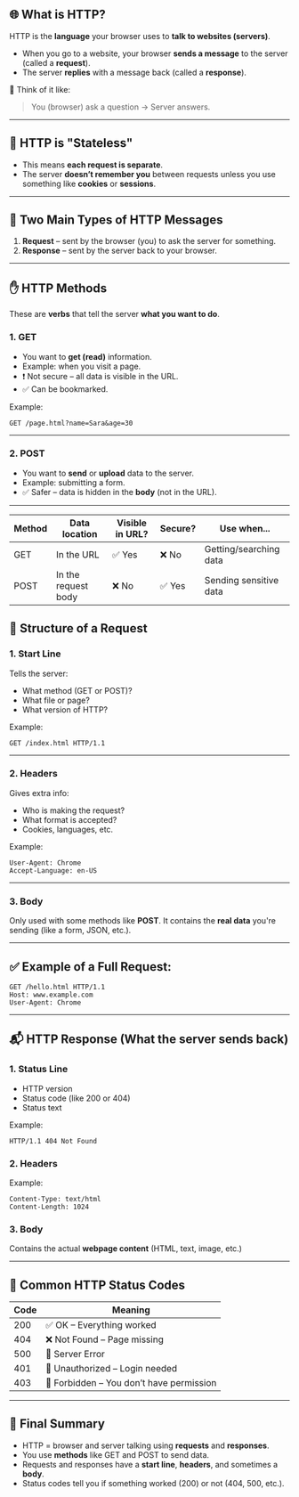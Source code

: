 ## 🌐 What is HTTP?

HTTP is the **language** your browser uses to **talk to websites (servers)**.

* When you go to a website, your browser **sends a message** to the server (called a **request**).
* The server **replies** with a message back (called a **response**).

🧠 Think of it like:

> You (browser) ask a question → Server answers.

---

## 🔁 HTTP is "Stateless"

* This means **each request is separate**.
* The server **doesn’t remember you** between requests unless you use something like **cookies** or **sessions**.

---

## 📩 Two Main Types of HTTP Messages

1. **Request** – sent by the browser (you) to ask the server for something.
2. **Response** – sent by the server back to your browser.

---

## ✋ HTTP Methods

These are **verbs** that tell the server **what you want to do**.

### 1. **GET**

* You want to **get (read)** information.
* Example: when you visit a page.
* ❗ Not secure – all data is visible in the URL.
* ✅ Can be bookmarked.

Example:

```
GET /page.html?name=Sara&age=30
```

---

### 2. **POST**

* You want to **send** or **upload** data to the server.
* Example: submitting a form.
* ✅ Safer – data is hidden in the **body** (not in the URL).

---
| Method | Data location       | Visible in URL? | Secure? | Use when...            |
| ------ | ------------------- | --------------- | ------- | ---------------------- |
| GET    | In the URL          | ✅ Yes           | ❌ No    | Getting/searching data |
| POST   | In the request body | ❌ No            | ✅ Yes   | Sending sensitive data |


## 🧱 Structure of a Request

### 1. **Start Line**

Tells the server:

* What method (GET or POST)?
* What file or page?
* What version of HTTP?

Example:

```
GET /index.html HTTP/1.1
```

---

### 2. **Headers**

Gives extra info:

* Who is making the request?
* What format is accepted?
* Cookies, languages, etc.

Example:

```
User-Agent: Chrome
Accept-Language: en-US
```

---

### 3. **Body**

Only used with some methods like **POST**.
It contains the **real data** you're sending (like a form, JSON, etc.).

---

## ✅ Example of a Full Request:

```http
GET /hello.html HTTP/1.1
Host: www.example.com
User-Agent: Chrome
```

---

## 📬 HTTP Response (What the server sends back)

### 1. **Status Line**

* HTTP version
* Status code (like 200 or 404)
* Status text

Example:

```
HTTP/1.1 404 Not Found
```

### 2. **Headers**

Example:

```
Content-Type: text/html
Content-Length: 1024
```

### 3. **Body**

Contains the actual **webpage content** (HTML, text, image, etc.)

---

## 🔢 Common HTTP Status Codes

| Code | Meaning                                  |
| ---- | ---------------------------------------- |
| 200  | ✅ OK – Everything worked                 |
| 404  | ❌ Not Found – Page missing               |
| 500  | 🔧 Server Error                          |
| 401  | 🔐 Unauthorized – Login needed           |
| 403  | 🚫 Forbidden – You don’t have permission |

---

## 🧠 Final Summary

* HTTP = browser and server talking using **requests** and **responses**.
* You use **methods** like GET and POST to send data.
* Requests and responses have a **start line**, **headers**, and sometimes a **body**.
* Status codes tell you if something worked (200) or not (404, 500, etc.).

